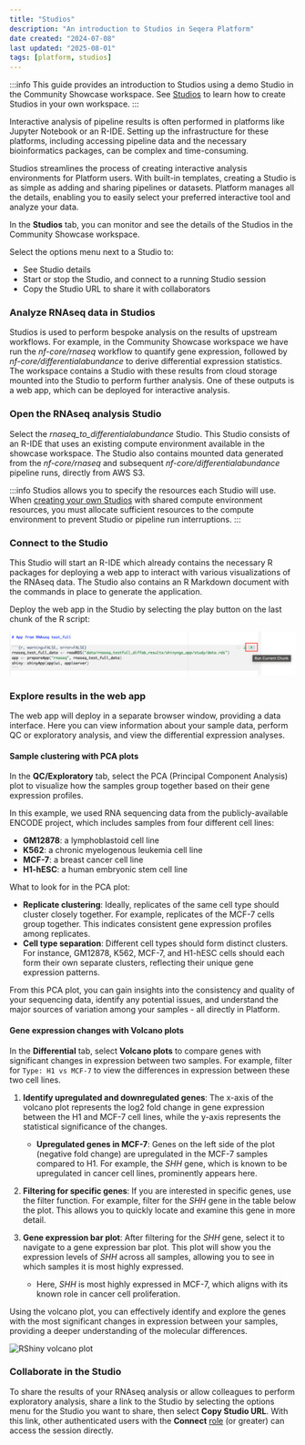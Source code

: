 ```yaml
---
title: "Studios"
description: "An introduction to Studios in Seqera Platform"
date created: "2024-07-08"
last updated: "2025-08-01"
tags: [platform, studios]
---
```


:::info
This guide provides an introduction to Studios using a demo Studio in the Community Showcase workspace. See [Studios](../../studios/overview) to learn how to create Studios in your own workspace.
:::

Interactive analysis of pipeline results is often performed in platforms like Jupyter Notebook or an R-IDE. Setting up the infrastructure for these platforms, including accessing pipeline data and the necessary bioinformatics packages, can be complex and time-consuming.

Studios streamlines the process of creating interactive analysis environments for Platform users. With built-in templates, creating a Studio is as simple as adding and sharing pipelines or datasets. Platform manages all the details, enabling you to easily select your preferred interactive tool and analyze your data.

In the **Studios** tab, you can monitor and see the details of the Studios in the Community Showcase workspace.

Select the options menu next to a Studio to:
- See Studio details
- Start or stop the Studio, and connect to a running Studio session
- Copy the Studio URL to share it with collaborators

### Analyze RNAseq data in Studios

Studios is used to perform bespoke analysis on the results of upstream workflows. For example, in the Community Showcase workspace we have run the *nf-core/rnaseq* workflow to quantify gene expression, followed by *nf-core/differentialabundance* to derive differential expression statistics. The workspace contains a Studio with these results from cloud storage mounted into the Studio to perform further analysis. One of these outputs is a web app, which can be deployed for interactive analysis.

### Open the RNAseq analysis Studio 

Select the *rnaseq_to_differentialabundance* Studio. This Studio consists of an R-IDE that uses an existing compute environment available in the showcase workspace. The Studio also contains mounted data generated from the *nf-core/rnaseq* and subsequent *nf-core/differentialabundance* pipeline runs, directly from AWS S3.

:::info
Studios allows you to specify the resources each Studio will use. When [creating your own Studios](../../studios/overview) with shared compute environment resources, you must allocate sufficient resources to the compute environment to prevent Studio or pipeline run interruptions.
:::

### Connect to the Studio

This Studio will start an R-IDE which already contains the necessary R packages for deploying a web app to interact with various visualizations of the RNAseq data. The Studio also contains an R Markdown document with the commands in place to generate the application.

Deploy the web app in the Studio by selecting the play button on the last chunk of the R script:

![Run RShiny app](./assets/rnaseq-diffab-run-rshiny-app.png)

### Explore results in the web app

The web app will deploy in a separate browser window, providing a data interface. Here you can view information about your sample data, perform QC or exploratory analysis, and view the differential expression analyses.

#### Sample clustering with PCA plots

In the **QC/Exploratory** tab, select the PCA (Principal Component Analysis) plot to visualize how the samples group together based on their gene expression profiles.

In this example, we used RNA sequencing data from the publicly-available ENCODE project, which includes samples from four different cell lines:

- **GM12878**: a lymphoblastoid cell line
- **K562**: a chronic myelogenous leukemia cell line
- **MCF-7**: a breast cancer cell line
- **H1-hESC**: a human embryonic stem cell line

What to look for in the PCA plot:

- **Replicate clustering**: Ideally, replicates of the same cell type should cluster closely together. For example, replicates of the MCF-7 cells group together. This indicates consistent gene expression profiles among replicates.
- **Cell type separation**: Different cell types should form distinct clusters. For instance, GM12878, K562, MCF-7, and H1-hESC cells should each form their own separate clusters, reflecting their unique gene expression patterns.

From this PCA plot, you can gain insights into the consistency and quality of your sequencing data, identify any potential issues, and understand the major sources of variation among your samples - all directly in Platform.

#### Gene expression changes with Volcano plots

In the **Differential** tab, select **Volcano plots** to compare genes with significant changes in expression between two samples. For example, filter for `Type: H1 vs MCF-7` to view the differences in expression between these two cell lines.

1. **Identify upregulated and downregulated genes**: The x-axis of the volcano plot represents the log2 fold change in gene expression between the H1 and MCF-7 cell lines, while the y-axis represents the statistical significance of the changes.

    - **Upregulated genes in MCF-7**: Genes on the left side of the plot (negative fold change) are upregulated in the MCF-7 samples compared to H1. For example, the _SHH_ gene, which is known to be upregulated in cancer cell lines, prominently appears here.

2. **Filtering for specific genes**: If you are interested in specific genes, use the filter function. For example, filter for the _SHH_ gene in the table below the plot. This allows you to quickly locate and examine this gene in more detail.

3. **Gene expression bar plot**: After filtering for the _SHH_ gene, select it to navigate to a gene expression bar plot. This plot will show you the expression levels of _SHH_ across all samples, allowing you to see in which samples it is most highly expressed.

    - Here, _SHH_ is most highly expressed in MCF-7, which aligns with its known role in cancer cell proliferation.

Using the volcano plot, you can effectively identify and explore the genes with the most significant changes in expression between your samples, providing a deeper understanding of the molecular differences.

![RShiny volcano plot](assets/rnaseq-diffab-rshiny-volcano-plot.gif)

### Collaborate in the Studio

To share the results of your RNAseq analysis or allow colleagues to perform exploratory analysis, share a link to the Studio by selecting the options menu for the Studio you want to share, then select **Copy Studio URL**. With this link, other authenticated users with the **Connect** [role](../../orgs-and-teams/roles) (or greater) can access the session directly.

